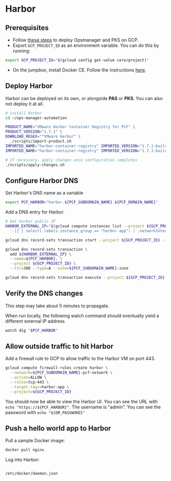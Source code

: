# Harbor

## Prerequisites

- Follow [these steps](https://github.com/amcginlay/ops-manager-automation) to deploy Opsmanager and PKS on GCP.
- Export `GCP_PROJECT_ID` as an environment variable. You can do this by running:

```bash
export GCP_PROJECT_ID="$(gcloud config get-value core/project)"
```

- On the jumpbox, install Docker CE. Follow the instructions [here](https://docs.docker.com/install/linux/docker-ce/ubuntu/#install-using-the-repository).

## Deploy Harbor

Harbor can be deployed on its own, or alongside __PAS__ or __PKS__. You can also not deploy it at all.

```bash
# install Harbor
cd ~/ops-manager-automation

PRODUCT_NAME="VMware Harbor Container Registry for PCF" \
PRODUCT_VERSION="1.7.1" \
DOWNLOAD_REGEX="^VMware Harbor" \
  ./scripts/import-product.sh
IMPORTED_NAME="harbor-container-registry" IMPORTED_VERSION="1.7.1-build.3" ./scripts/stage-product.sh
IMPORTED_NAME="harbor-container-registry" IMPORTED_VERSION="1.7.1-build.3" ./scripts/configure-product.sh

# If necessary, apply changes once configuration completes
./scripts/apply-changes.sh
```

## Configure Harbor DNS

Set Harbor's DNS name as a variable

```bash
export PCF_HARBOR="harbor.${PCF_SUBDOMAIN_NAME}.${PCF_DOMAIN_NAME}"
```

Add a DNS entry for Harbor.

```bash
# Get Harbor public IP
HARBOR_EXTERNAL_IP="$(gcloud compute instances list --project ${GCP_PROJECT_ID} --format json | jq -r \
  '.[] | select(.labels.instance_group == "harbor-app") | .networkInterfaces[].accessConfigs[].natIP')"

gcloud dns record-sets transaction start --project ${GCP_PROJECT_ID} --zone=${PCF_SUBDOMAIN_NAME}-zone

gcloud dns record-sets transaction \
  add ${HARBOR_EXTERNAL_IP} \
  --name=${PCF_HARBOR}. \
  --project ${GCP_PROJECT_ID} \
  --ttl=300 --type=A --zone=${PCF_SUBDOMAIN_NAME}-zone

gcloud dns record-sets transaction execute --project ${GCP_PROJECT_ID} --zone=${PCF_SUBDOMAIN_NAME}-zone
```

## Verify the DNS changes

This step may take about 5 minutes to propagate.

When run locally, the following watch command should eventually yield a different external IP address

```bash
watch dig "$PCF_HARBOR"
```

## Allow outside traffic to hit Harbor

Add a firewall rule to GCP to allow traffic to the Harbor VM on port 443.

```bash
gcloud compute firewall-rules create harbor \
  --network=${PCF_SUBDOMAIN_NAME}-pcf-network \
  --action=ALLOW \
  --rules=tcp:443 \
  --target-tags=harbor-app \
  --project=${GCP_PROJECT_ID}
```

You should now be able to view the Harbor UI. You can see the URL with `echo "https://${PCF_HARBOR}"`. The username is "admin". You can see the password with `echo "${OM_PASSWORD}"`

## Push a hello world app to Harbor


Pull a sample Docker image:

```bash
docker pull nginx
```

Log into Harbor:

```bash

/etc/docker/daemon.json
```

